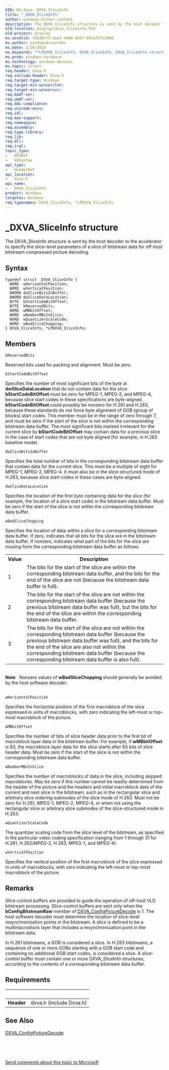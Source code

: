 ```yaml
---
UID: NS:dxva._DXVA_SliceInfo
title: "_DXVA_SliceInfo"
author: windows-driver-content
description: The DXVA_SliceInfo structure is sent by the host decoder to the accelerator to specify the slice-level parameters of a slice of bitstream data for off-host bitstream compressed picture decoding.
old-location: display\dxva_sliceinfo.htm
old-project: display
ms.assetid: fd1d0cf5-2ee2-44d8-945f-492af57c3990
ms.author: windowsdriverdev
ms.date: 2/26/2018
ms.keywords: "*LPDXVA_SliceInfo, DXVA_SliceInfo, DXVA_SliceInfo structure [Display Devices], LPDXVA_SliceInfo, LPDXVA_SliceInfo structure pointer [Display Devices], _DXVA_SliceInfo, display.dxva_sliceinfo, dxva/DXVA_SliceInfo, dxva/LPDXVA_SliceInfo, dxvaref_04736e26-0c58-4e92-9f45-1675565c9f55.xml"
ms.prod: windows-hardware
ms.technology: windows-devices
ms.topic: struct
req.header: dxva.h
req.include-header: Dxva.h
req.target-type: Windows
req.target-min-winverclnt: 
req.target-min-winversvr: 
req.kmdf-ver: 
req.umdf-ver: 
req.ddi-compliance: 
req.unicode-ansi: 
req.idl: 
req.max-support: 
req.namespace: 
req.assembly: 
req.type-library: 
req.lib: 
req.dll: 
req.irql: 
topic_type:
-	APIRef
-	kbSyntax
api_type:
-	HeaderDef
api_location:
-	dxva.h
api_name:
-	DXVA_SliceInfo
product: Windows
targetos: Windows
req.typenames: DXVA_SliceInfo, *LPDXVA_SliceInfo
---
```


# _DXVA_SliceInfo structure
The DXVA_SliceInfo structure is sent by the host decoder to the accelerator to specify the slice-level parameters of a slice of bitstream data for off-host bitstream compressed picture decoding.

## Syntax
````
typedef struct _DXVA_SliceInfo {
  WORD  wHorizontalPosition;
  WORD  wVerticalPosition;
  DWORD dwSliceBitsInBuffer;
  DWORD dwSliceDataLocation;
  BYTE  bStartCodeBitOffset;
  BYTE  bReservedBits;
  WORD  wMBbitOffset;
  WORD  wNumberMBsInSlice;
  WORD  wQuantizerScaleCode;
  WORD  wBadSliceChopping;
} DXVA_SliceInfo, *LPDXVA_SliceInfo;
````

## Members


`bReservedBits`

Reserved bits used for packing and alignment. Must be zero.

`bStartCodeBitOffset`

Specifies the number of most significant bits of the byte at <b>dwSliceDataLocation</b> that do not contain data for the slice. <b>bStartCodeBitOffset </b>must be zero for MPEG-1, MPEG-2, and MPEG-4, because slice start codes in these specifications are byte-aligned. <b>bStartCodeBitOffset </b>could possibly be nonzero for H.261 and H.263, because these standards do not force byte alignment of GOB (group of blocks) start codes. This member must be in the range of  zero through 7, and must be zero if the start of the slice is not within the corresponding bitstream data buffer. The most significant bits marked irrelevant for the current slice by <b>bStartCodeBitOffset</b> may contain data for a previous slice in the case of start codes that are not byte aligned (for example, in H.263 baseline mode).

`dwSliceBitsInBuffer`

Specifies the total number of bits in the corresponding bitstream data buffer that contain data for the current slice. This must be a multiple of eight for MPEG-1, MPEG-2, MPEG-4. It must also be in the slice-structured mode of H.263, because slice start codes in these cases are byte-aligned.

`dwSliceDataLocation`

Specifies the location of the first byte containing data for the slice (for example, the location of a slice start code) in the bitstream data buffer. Must be zero if the start of the slice is not within the corresponding bitstream data buffer.

`wBadSliceChopping`

Specifies the location of data within a slice for a corresponding bitstream data buffer. If zero, indicates that all bits for the slice are in the bitstream data buffer. If nonzero, indicates what part of the bits for the slice are missing from the corresponding bitstream data buffer as follows.

<table>
<tr>
<th>Value</th>
<th>Description</th>
</tr>
<tr>
<td>
1

</td>
<td>
The bits for the start of the slice are within the corresponding bitstream data buffer, and the bits for the end of the slice are not (because the bitstream data buffer is full).

</td>
</tr>
<tr>
<td>
2

</td>
<td>
The bits for the start of the slice are not within the corresponding bitstream data buffer (because the previous bitstream data buffer was full), but the bits for the end of the slice are within the corresponding bitstream data buffer.

</td>
</tr>
<tr>
<td>
3

</td>
<td>
The bits for the start of the slice are not within the corresponding bitstream data buffer (because the previous bitstream data buffer was full), and the bits for the end of the slice are also not within the corresponding bitstream data buffer (because the corresponding bitstream data buffer is also full).

</td>
</tr>
</table>
 

<div class="alert"><b>Note</b>    Nonzero values of <b>wBadSliceChopping</b> should generally be avoided by the host software decoder.</div>
<div> </div>

`wHorizontalPosition`

Specifies the horizontal position of the first macroblock of the slice expressed in units of macroblocks, with zero indicating the left-most or top-most macroblock of the picture.

`wMBbitOffset`

Specifies the number of bits of slice header data prior to the first bit of macroblock layer data in the bitstream buffer. For example, if <b>wMBbitOffset</b> is 83, the macroblock layer data for the slice starts after 83 bits of slice header data. Must be zero if the start of the slice is not within the corresponding bitstream data buffer.

`wNumberMBsInSlice`

Specifies the number of macroblocks of data in the slice, including skipped macroblocks. May be zero if this number cannot be readily determined from the header of the picture and the headers and initial macroblock data of the current and next slice in the bitstream, such as in the rectangular slice and arbitrary slice ordering submodes of the slice mode of H.263. Must not be zero for H.261, MPEG-1, MPEG-2, MPEG-4, or when not using the rectangular slice or arbitrary slice submodes of the slice-structured mode in H.263.

`wQuantizerScaleCode`

The quantizer scaling code from the slice level of the bitstream, as specified in the particular video coding specification (ranging from 1 through 31 for H.261, H.262/MPEG-2, H.263, MPEG-1, and MPEG-4).

`wVerticalPosition`

Specifies the vertical position of the first macroblock of the slice expressed in units of macroblocks, with zero indicating the left-most or top-most macroblock of the picture.

## Remarks
Slice-control buffers are provided to guide the operation of off-host VLD bitstream processing. Slice-control buffers are sent only when the <b>bConfigBitstreamRaw</b> member of <a href="..\dxva\ns-dxva-_dxva_configpicturedecode.md">DXVA_ConfigPictureDecode</a> is 1. The host software decoder must determine the location of slice-level resynchronization points in the bitstream. A <i>slice</i> is defined to be a multimacroblock layer that includes a resynchronization point in the bitstream data.

In H.261 bitstreams, a GOB is considered a slice. In H.263 bitstreams, a sequence of one or more GOBs starting with a GOB start code and containing no additional GOB start codes, is considered a slice. A slice-control buffer must contain one or more DXVA_SliceInfo structures, according to the contents of a corresponding bitstream data buffer.

## Requirements
| &nbsp; | &nbsp; |
| ---- |:---- |
| **Header** | dxva.h (include Dxva.h) |

## See Also

<a href="..\dxva\ns-dxva-_dxva_configpicturedecode.md">DXVA_ConfigPictureDecode</a>



 

 

<a href="mailto:wsddocfb@microsoft.com?subject=Documentation%20feedback [display\display]:%20DXVA_SliceInfo structure%20 RELEASE:%20(2/26/2018)&amp;body=%0A%0APRIVACY STATEMENT%0A%0AWe use your feedback to improve the documentation. We don't use your email address for any other purpose, and we'll remove your email address from our system after the issue that you're reporting is fixed. While we're working to fix this issue, we might send you an email message to ask for more info. Later, we might also send you an email message to let you know that we've addressed your feedback.%0A%0AFor more info about Microsoft's privacy policy, see http://privacy.microsoft.com/en-us/default.aspx." title="Send comments about this topic to Microsoft">Send comments about this topic to Microsoft</a>